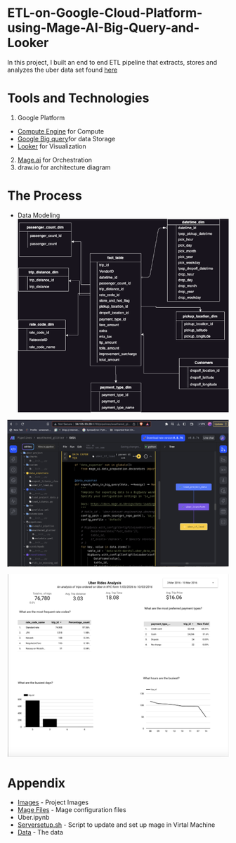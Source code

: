 # ETL-on-Google-Cloud-Platform-using-Mage-AI-Big-Query-and-Looker
In this project, I built an end to end ETL pipeline that extracts, stores and analyzes the uber data set found [here](https://www.nyc.gov/site/tlc/about/tlc-trip-record-data.page)

# Tools and Technologies
1. Google Platform
- [Compute Engine](https://cloud.google.com/compute) for Compute
- [Google Big query](https://cloud.google.com/bigquery)for data Storage
- [Looker](https://www.looker.com/) for Visualization

2. [Mage.ai](https://www.mage.ai) for Orchestration
3. draw.io for architecture diagram

# The Process
- Data Modeling
![Data Model](Images/uber_model.png)

![Pipeline in Airflow](Images/mage.png)

![Data Visulaization in Looker](Images/looker.png)

# Appendix
- [Images](./Images) - Project Images
- [Mage Files](Mage_Files) - Mage configuration files
- Uber.ipynb
- [Serversetup.sh](./serversetup.sh) - Script to update and set up mage in Virtal Machine
- [Data](./uber_data.csv) - The data
